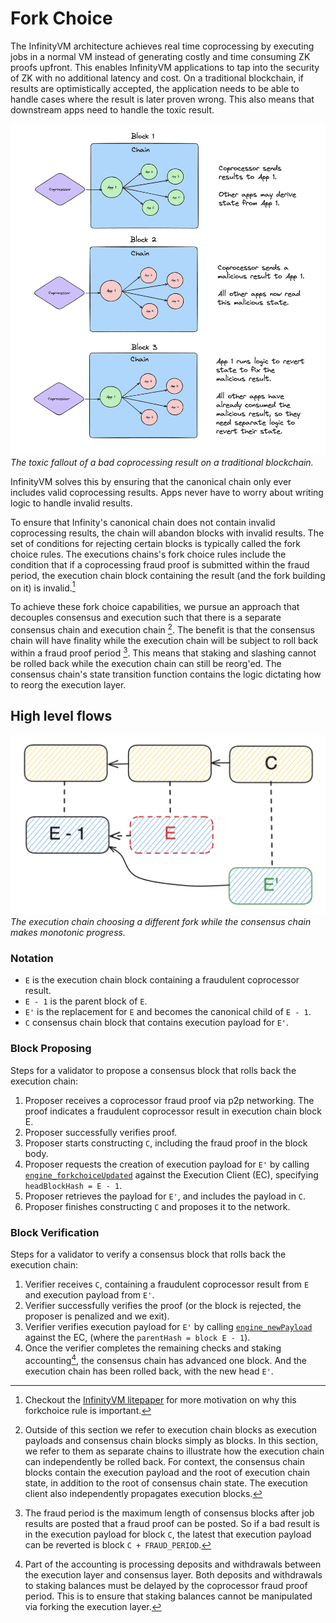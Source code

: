 # Fork Choice

The InfinityVM architecture achieves real time coprocessing by executing jobs in a normal VM instead of generating costly and time consuming ZK proofs upfront. This enables InfinityVM applications to tap into the security of ZK with no additional latency and cost. On a traditional blockchain, if results are optimistically accepted, the application needs to be able to handle cases where the result is later proven wrong. This also means that downstream apps need to handle the toxic result.

![](../assets/trad-coproc-problem.png)
*The toxic fallout of a bad coprocessing result on a traditional blockchain.*

InfinityVM solves this by ensuring that the canonical chain only ever includes valid coprocessing results. Apps never have to worry about writing logic to handle invalid results.

To ensure that Infinity's canonical chain does not contain invalid coprocessing results, the chain will abandon blocks with invalid results. The set of conditions for rejecting certain blocks is typically called the fork choice rules. The executions chains's fork choice rules include the condition that if a coprocessing fraud proof is submitted within the fraud period, the execution chain block containing the result (and the fork building on it) is invalid.[^note1]

To achieve these fork choice capabilities, we pursue an approach that decouples consensus and execution such that there is a separate consensus chain and execution chain [^note2]. The benefit is that the consensus chain will have finality while the execution chain will be subject to roll back within a fraud proof period [^note3]. This means that staking and slashing cannot be rolled back while the execution chain can still be reorg'ed. The consensus chain's state transition function contains the logic dictating how to reorg the execution layer.

## High level flows

![](./../assets/reorg-notation.png)
*The execution chain choosing a different fork while the consensus chain makes monotonic progress.*

### Notation

- `E` is the execution chain block containing a fraudulent coprocessor result.
- `E - 1` is the parent block of `E`.
- `E'` is the replacement for `E` and becomes the canonical child of `E - 1`.
- `C` consensus chain block that contains execution payload for `E'`.

### Block Proposing

Steps for a validator to propose a consensus block that rolls back the execution chain:

1) Proposer receives a coprocessor fraud proof via p2p networking. The proof indicates a fraudulent coprocessor result in execution chain block E. 
1) Proposer successfully verifies proof.
1) Proposer starts constructing `C`, including the fraud proof in the block body.
1) Proposer requests the creation of execution payload for `E'` by calling [`engine_forkchoiceUpdated`](https://github.com/ethereum/execution-apis/blob/main/src/engine/cancun.md#engine_forkchoiceupdatedv3) against the Execution Client (EC), specifying `headBlockHash = E - 1`.
1) Proposer retrieves the payload for `E'`, and includes the payload in `C`.
1) Proposer finishes constructing `C` and proposes it to the network.

### Block Verification

Steps for a validator to verify a consensus block that rolls back the execution chain:

1) Verifier receives `C`, containing a fraudulent coprocessor result from `E` and execution payload from `E'`. 
1) Verifier successfully verifies the proof (or the block is rejected, the proposer is penalized and we exit).
1) Verifier verifies execution payload for `E'` by calling [`engine_newPayload`](https://github.com/ethereum/execution-apis/blob/main/src/engine/cancun.md#engine_newpayloadv3) against the EC, (where the `parentHash = block E - 1`).
1) Once the verifier completes the remaining checks and staking accounting[^note4], the consensus chain has advanced one block. And the execution chain has been rolled back, with the new head `E'`.

[^note1]: Checkout the [InfinityVM litepaper](https://infinityvm.xyz/infinityvm_litepaper.pdf) for more motivation on why this forkchoice rule is important.
[^note2]: Outside of this section we refer to execution chain blocks as execution payloads and consensus chain blocks simply as blocks. In this section, we refer to them as separate chains to illustrate how the execution chain can independently be rolled back. For context, the consensus chain blocks contain the execution payload and the root of execution chain state, in addition to the root of consensus chain state. The execution client also independently propagates execution blocks.
[^note3]: The fraud period is the maximum length of consensus blocks after job results are posted that a fraud proof can be posted. So if a bad result is in the execution payload for block `C`, the latest that execution payload can be reverted is block `C + FRAUD_PERIOD`.
[^note4]: Part of the accounting is processing deposits and withdrawals between the execution layer and consensus layer. Both deposits and withdrawals to staking balances must be delayed by the coprocessor fraud proof period. This is to ensure that staking balances cannot be manipulated via forking the execution layer.